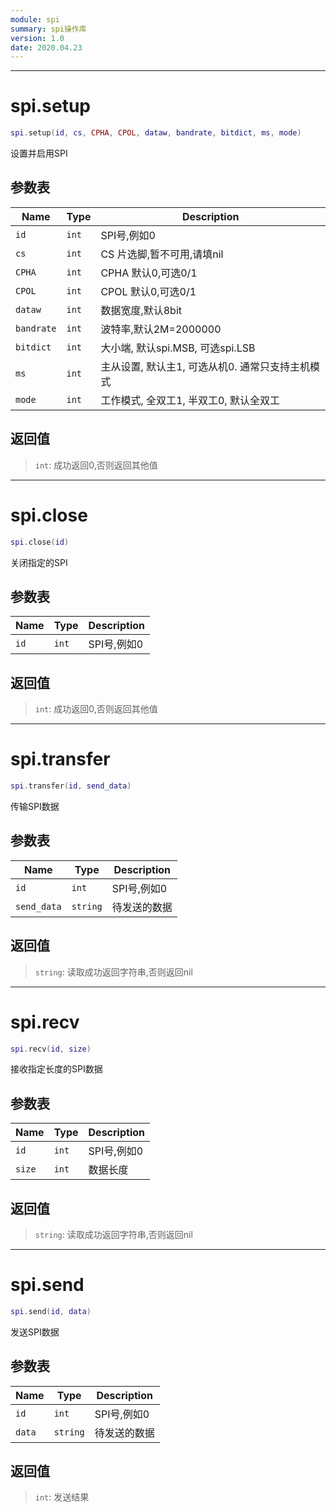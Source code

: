```yaml
---
module: spi
summary: spi操作库
version: 1.0
date: 2020.04.23
---
```


--------------------------------------------------
# spi.setup

```lua
spi.setup(id, cs, CPHA, CPOL, dataw, bandrate, bitdict, ms, mode)
```

设置并启用SPI

## 参数表

Name | Type | Description
-----|------|--------------
`id`|`int`| SPI号,例如0
`cs`|`int`| CS 片选脚,暂不可用,请填nil
`CPHA`|`int`| CPHA 默认0,可选0/1
`CPOL`|`int`| CPOL 默认0,可选0/1
`dataw`|`int`| 数据宽度,默认8bit
`bandrate`|`int`| 波特率,默认2M=2000000
`bitdict`|`int`| 大小端, 默认spi.MSB, 可选spi.LSB
`ms`|`int`| 主从设置, 默认主1, 可选从机0. 通常只支持主机模式
`mode`|`int`| 工作模式, 全双工1, 半双工0, 默认全双工

## 返回值

> `int`: 成功返回0,否则返回其他值


--------------------------------------------------
# spi.close

```lua
spi.close(id)
```

关闭指定的SPI

## 参数表

Name | Type | Description
-----|------|--------------
`id`|`int`| SPI号,例如0

## 返回值

> `int`: 成功返回0,否则返回其他值


--------------------------------------------------
# spi.transfer

```lua
spi.transfer(id, send_data)
```

传输SPI数据

## 参数表

Name | Type | Description
-----|------|--------------
`id`|`int`| SPI号,例如0
`send_data`|`string`| 待发送的数据

## 返回值

> `string`: 读取成功返回字符串,否则返回nil


--------------------------------------------------
# spi.recv

```lua
spi.recv(id, size)
```

接收指定长度的SPI数据

## 参数表

Name | Type | Description
-----|------|--------------
`id`|`int`| SPI号,例如0
`size`|`int`| 数据长度

## 返回值

> `string`: 读取成功返回字符串,否则返回nil


--------------------------------------------------
# spi.send

```lua
spi.send(id, data)
```

发送SPI数据

## 参数表

Name | Type | Description
-----|------|--------------
`id`|`int`| SPI号,例如0
`data`|`string`| 待发送的数据

## 返回值

> `int`: 发送结果


